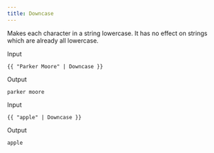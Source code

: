 ```yaml
---
title: Downcase
---
```


Makes each character in a string lowercase. It has no effect on strings which are already all lowercase.

Input
```liquid
{{ "Parker Moore" | Downcase }}
```

Output
```text
parker moore
```

Input
```liquid
{{ "apple" | Downcase }}
```

Output
```text
apple
```
